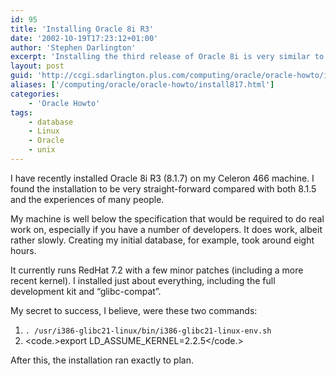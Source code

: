 ```yaml
---
id: 95
title: 'Installing Oracle 8i R3'
date: '2002-10-19T17:23:12+01:00'
author: 'Stephen Darlington'
excerpt: 'Installing the third release of Oracle 8i is very similar to version 8.1.5. But there are some differences. This page covers them. '
layout: post
guid: 'http://ccgi.sdarlington.plus.com/computing/oracle/oracle-howto/installing-oracle-8i-r3.html'
aliases: ['/computing/oracle/oracle-howto/install817.html']
categories:
    - 'Oracle Howto'
tags:
    - database
    - Linux
    - Oracle
    - unix
---
```


I have recently installed Oracle 8i R3 (8.1.7) on my Celeron 466 machine. I found the installation to be very straight-forward compared with both 8.1.5 and the experiences of many people.

My machine is well below the specification that would be required to do real work on, especially if you have a number of developers. It does work, albeit rather slowly. Creating my initial database, for example, took around eight hours.

It currently runs RedHat 7.2 with a few minor patches (including a more recent kernel). I installed just about everything, including the full development kit and “glibc-compat”.

My secret to success, I believe, were these two commands:

1. `. /usr/i386-glibc21-linux/bin/i386-glibc21-linux-env.sh`
2. <code.>export LD\_ASSUME\_KERNEL=2.2.5</code.>

After this, the installation ran exactly to plan.